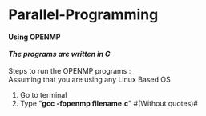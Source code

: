 # Parallel-Programming

<b>Using OPENMP</b>
<br><br>
<b><i>The programs are written in C</i></b>
<br><br>
Steps to run the OPENMP programs : <br>
Assuming that you are using any Linux Based OS
1) Go to terminal<br>
2) Type "<b>gcc -fopenmp filename.c</b>"       #(Without quotes)#
